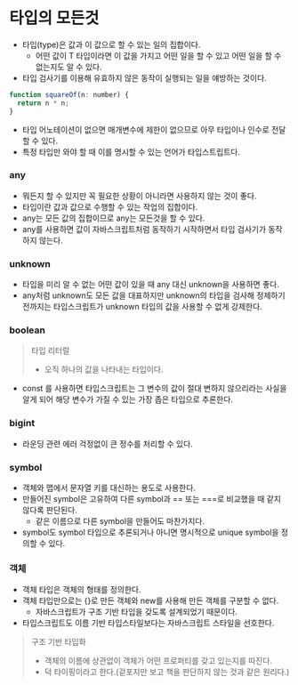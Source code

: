 # 타입의 모든것

- 타입(type)은 값과 이 값으로 할 수 있는 일의 집합이다.
  - 어떤 값이 T 타입이라면 이 값을 가지고 어떤 일을 할 수 있고 어떤 일을 할 수 없는지도 알 수 있다.
- 타입 검사기를 이용해 유효하지 않은 동작이 실행되는 일을 얘방하는 것이다.

```js
function squareOf(n: number) {
  return n * n;
}
```

- 타입 어노테이션이 없으면 매개변수에 제한이 없으므로 아무 타입이나 인수로 전달할 수 있다.
- 특정 타입만 와야 할 때 이를 명시할 수 있는 언어가 타입스트립트다.

### any

- 뭐든지 할 수 있지만 꼭 필요한 상황이 아니라면 사용하지 않는 것이 좋다.
- 타입이란 값과 값으로 수행할 수 있는 작업의 집합이다.
- any는 모든 값의 집합이므로 any는 모든것을 할 수 있다.
- any를 사용하면 값이 자바스크립트처럼 동작하기 시작하면서 타입 검사기가 동작하지 않는다.

### unknown

- 타입을 미리 알 수 없는 어떤 값이 있을 때 any 대신 unknown을 사용하면 좋다.
- any처럼 unknown도 모든 값을 대표하지만 unknown의 타입을 검사해 정제하기 전까지는 타입스크립트가 unknown 타입의 값을 사용할 수 없게 강제한다.

### boolean

> 타입 리터럴
>
> - 오직 하나의 값을 나타내는 타입이다.

- const 를 사용하면 타입스크립트는 그 변수의 값이 절대 변하지 않으리라는 사실을 알게 되어 해당 변수가 가질 수 있는 가장 좁은 타입으로 추론한다.

### bigint

- 라운딩 관련 에러 걱정없이 큰 정수를 처리할 수 있다.

### symbol

- 객체와 맵에서 문자열 키를 대신하는 용도로 사용한다.
- 만들어진 symbol은 고유하여 다른 symbol과 == 또는 ===로 비교했을 때 같지 않다록 판단된다.
  - 같은 이름으로 다른 symbol을 만들어도 마찬가지다.
- symbol도 symbol 타입으로 추론되거나 아니면 명시적으로 unique symbol을 정의할 수 있다.

### 객체

- 객체 타입은 객체의 형태를 정의한다.
- 객체 타입만으로는 {}로 만든 객체와 new를 사용해 만든 객체를 구분할 수 없다.
  - 자바스크립트가 구조 기반 타입을 갖도록 설계되었기 때문이다.
- 타입스크립트도 이름 기반 타입스타일보다는 자바스크립트 스타일을 선호한다.

> 구조 기반 타입화
>
> - 객체의 이름에 상관없이 객체가 어떤 프로퍼티를 갖고 있는지를 따진다.
> - 덕 타이핑이라고 한다.(겉포지만 보고 책을 판단하지 않는 것과 같은 원리다.)
